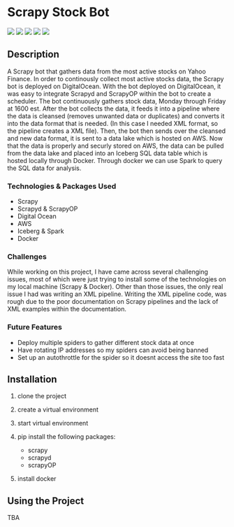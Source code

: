 # Scrapy Stock Bot
![](https://img.shields.io/badge/contributors-1-green) ![](https://img.shields.io/badge/forks-0-blue) ![](https://img.shields.io/badge/stars-0-blue) ![](https://img.shields.io/badge/license-MIT-orange) ![](https://img.shields.io/badge/issues-0%20open-green)


## Description
A Scrapy bot that gathers data from the most active stocks on Yahoo Finance. In order to continously collect most active stocks data, the Scrapy bot is deployed on DigitalOcean. With the bot deployed on DigitalOcean, it was easy to integrate Scrapyd and ScrapyOP within the bot to create a scheduler. The bot continuously gathers stock data, Monday through Friday at 1600 est. After the bot collects the data, it feeds it into a pipeline where the data is cleansed (removes unwanted data or duplicates) and converts it into the data format that is needed. (In this case I needed XML format, so the pipeline creates a XML file). Then, the bot then sends over the cleansed and new data format, it is sent to a data lake which is hosted on AWS. Now that the data is properly and securly stored on AWS, the data can be pulled from the data lake and placed into an Iceberg SQL data table which is hosted locally through Docker. Through docker we can use Spark to query the SQL data for analysis.

### Technologies & Packages Used
- Scrapy
- Scrapyd & ScrapyOP
- Digital Ocean
- AWS
- Iceberg & Spark
- Docker

### Challenges
While working on this project, I have came across several challenging issues, most of which were just trying to install some of the technologies on my local machine (Scrapy & Docker). Other than those issues, the only real issue I had was writing an XML pipeline. Writing the XML pipeline code, was rough due to the poor documentation on Scrapy pipelines and the lack of XML examples within the documentation. 

### Future Features
- Deploy multiple spiders to gather different stock data at once 
- Have rotating IP addresses so my spiders can avoid being banned
- Set up an autothrottle for the spider so it doesnt access the site too fast

## Installation
1. clone the project
2. create a virtual environment
3. start virtual environment
4. pip install the following packages:
    - scrapy
    - scrapyd
    - scrapyOP

5. install docker


## Using the Project
TBA

